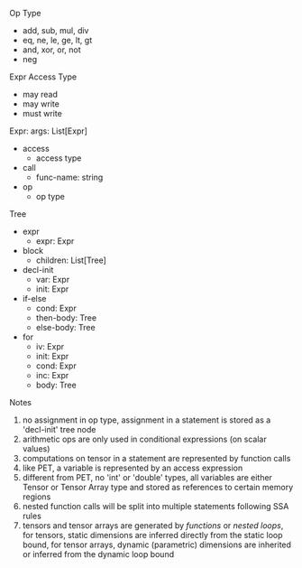 Op Type

- add, sub, mul, div
- eq, ne, le, ge, lt, gt
- and, xor, or, not
- neg

Expr Access Type

- may read
- may write
- must write

Expr: args: List[Expr]

- access
  - access type
- call
  - func-name: string
- op
  - op type

Tree

- expr
  - expr: Expr
- block
  - children: List[Tree]
- decl-init
  - var: Expr
  - init: Expr
- if-else
  - cond: Expr
  - then-body: Tree
  - else-body: Tree
- for
  - iv: Expr
  - init: Expr
  - cond: Expr
  - inc: Expr
  - body: Tree

Notes

1. no assignment in op type, assignment in a statement is stored as a 'decl-init' tree node
2. arithmetic ops are only used in conditional expressions (on scalar values)
3. computations on tensor in a statement are represented by function calls
4. like PET, a variable is represented by an access expression
5. different from PET, no 'int' or 'double' types, all variables are either Tensor or Tensor Array type and stored as references to certain memory regions
6. nested function calls will be split into multiple statements following SSA rules
7. tensors and tensor arrays are generated by *functions* or *nested loops*, for tensors, static dimensions are inferred directly from the static loop bound, for tensor arrays, dynamic (parametric) dimensions are inherited or inferred from the dynamic loop bound
